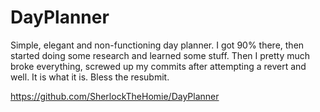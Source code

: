 # DayPlanner
Simple, elegant and non-functioning day planner. I got 90% there, then started doing some research and learned some stuff. Then I pretty much broke everything, screwed up my commits after
attempting a revert and well. It is what it is. Bless the resubmit.



https://github.com/SherlockTheHomie/DayPlanner
